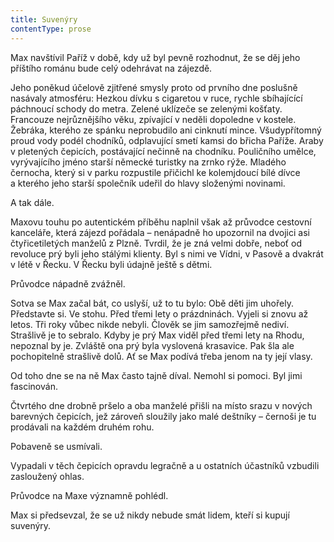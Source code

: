 ```yaml
---
title: Suvenýry
contentType: prose
---
```


<section>

Max navštívil Paříž v době, kdy už byl pevně rozhodnut, že se děj jeho příštího románu bude celý odehrávat na zájezdě.

Jeho poněkud účelově zjitřené smysly proto od prvního dne poslušně nasávaly atmosféru: Hezkou dívku s cigaretou v ruce, rychle sbíhajícící páchnoucí schody do metra. Zelené uklízeče se zelenými košťaty. Francouze nejrůznějšího věku, zpívající v neděli dopoledne v kostele. Žebráka, kterého ze spánku neprobudilo ani cinknutí mince. Všudypřítomný proud vody podél chodníků, odplavující smetí kamsi do břicha Paříže. Araby v pletených čepicích, postávající nečinně na chodníku. Pouličního umělce, vyrývajícího jméno starší německé turistky na zrnko rýže. Mladého černocha, který si v parku rozpustile přičichl ke kolemjdoucí bílé dívce a kterého jeho starší společník udeřil do hlavy složenými novinami.

A tak dále.

Maxovu touhu po autentickém příběhu naplnil však až průvodce cestovní kanceláře, která zájezd pořádala – nenápadně ho upozornil na dvojici asi čtyřicetiletých manželů z Plzně. Tvrdil, že je zná velmi dobře, neboť od revoluce prý byli jeho stálými klienty. Byl s nimi ve Vídni, v Pasově a dvakrát v létě v Řecku. V Řecku byli údajně ještě s dětmi.

Průvodce nápadně zvážněl.

Sotva se Max začal bát, co uslyší, už to tu bylo: Obě děti jim uhořely. Představte si. Ve stohu. Před třemi lety o prázdninách. Vyjeli si znovu až letos. Tři roky vůbec nikde nebyli. Člověk se jim samozřejmě nediví. Strašlivě je to sebralo. Kdyby je prý Max viděl před třemi lety na Rhodu, nepoznal by je. Zvláště ona prý byla vyslovená krasavice. Pak šla ale pochopitelně strašlivě dolů. Ať se Max podívá třeba jenom na ty její vlasy.

Od toho dne se na ně Max často tajně díval. Nemohl si pomoci. Byl jimi fascinován.

Čtvrtého dne drobně pršelo a oba manželé přišli na místo srazu v nových barevných čepicích, jež zároveň sloužily jako malé deštníky – černoši je tu prodávali na každém druhém rohu.

Pobaveně se usmívali.

Vypadali v těch čepicích opravdu legračně a u ostatních účastníků vzbudili zasloužený ohlas.

Průvodce na Maxe významně pohlédl.

Max si předsevzal, že se už nikdy nebude smát lidem, kteří si kupují suvenýry.

</section>
